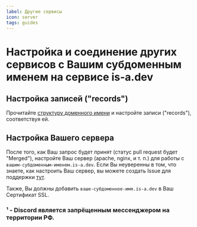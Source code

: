 ```yaml
---
label: Другие сервисы
icon: server
tags: guides
---
```


# Настройка и соединение других сервисов с Вашим субдоменным именем на сервисе is-a.dev

## Настройка записей ("records")

Прочитайте [структуру доменного имени](/domain-structure) и настройте записи ("records"), соответствуя ей.

## Настройка Вашего сервера

После того, как Ваш запрос будет принят (статус pull request будет "Merged"), настройте Ваш сервер (apache, nginx, и т. п.) для работы с `вашим-субдоменным-именем.is-a.dev`. Если Вы неуверенны в том, что знаете, как настроить Ваш сервер, вы можете создать Issue для поддержки [тут](https://github.com/is-a-dev/register/issues).

Также, Вы должны добавить `ваше-субдоменное-имя.is-a.dev` в Ваш Сертификат SSL.

### ¹ - Discord является запрёщенным мессенджером на территории РФ.
